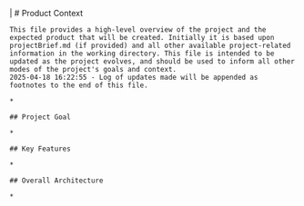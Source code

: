 |
    # Product Context

    This file provides a high-level overview of the project and the expected product that will be created. Initially it is based upon projectBrief.md (if provided) and all other available project-related information in the working directory. This file is intended to be updated as the project evolves, and should be used to inform all other modes of the project's goals and context.
    2025-04-18 16:22:55 - Log of updates made will be appended as footnotes to the end of this file.

    *

    ## Project Goal

    *

    ## Key Features

    *

    ## Overall Architecture

    *